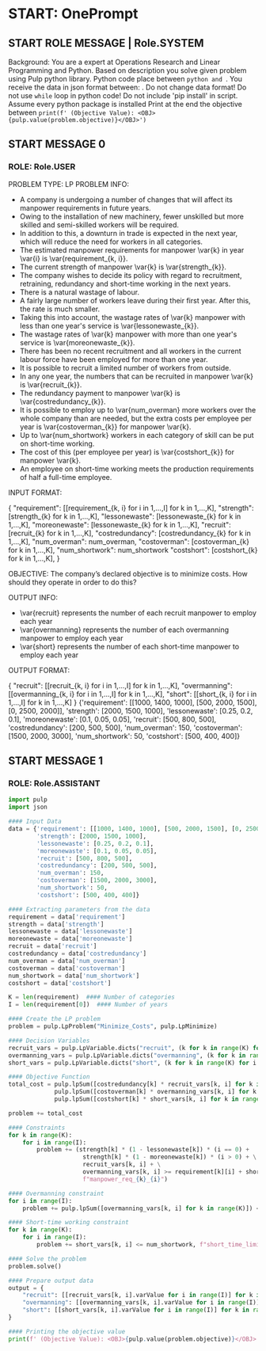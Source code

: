 # START: OnePrompt 
## START ROLE MESSAGE | Role.SYSTEM 
Background: You are a expert at Operations Research and Linear Programming and Python. Based on description you solve given problem using Pulp python library. Python code place between ```python and ```. You receive the data in json format between: <DATA></DATA>. Do not change data format! Do not use `while` loop in python code! Do not include 'pip install' in script. Assume every python package is installed Print at the end the objective between <OBJ></OBJ> `print(f' (Objective Value): <OBJ>{pulp.value(problem.objective)}</OBJ>')`  
## START MESSAGE 0 
### ROLE: Role.USER
<DESCRIPTION>
PROBLEM TYPE: LP
PROBLEM INFO:

- A company is undergoing a number of changes that will affect its manpower requirements in future years. 
- Owing to the installation of new machinery, fewer unskilled but more skilled and semi-skilled workers will be required. 
- In addition to this, a downturn in trade is expected in the next year, which will reduce the need for workers in all categories.
- The estimated manpower requirements for manpower \var{k} in year \var{i} is \var{requirement_{k, i}}.
- The current strength of manpower \var{k} is \var{strength_{k}}.
- The company wishes to decide its policy with regard to recruitment, retraining, redundancy and short-time working in the next years.
- There is a natural wastage of labour. 
- A fairly large number of workers leave during their first year. After this, the rate is much smaller. 
- Taking this into account, the wastage rates of \var{k} manpower with less than one year's service is \var{lessonewaste_{k}}.
- The wastage rates of \var{k} manpower with more than one year's service is \var{moreonewaste_{k}}.
- There has been no recent recruitment and all workers in the current labour force have been employed for more than one year.
- It is possible to recruit a limited number of workers from outside. 
- In any one year, the numbers that can be recruited in manpower \var{k} is \var{recruit_{k}}.
- The redundancy payment to manpower \var{k} is \var{costredundancy_{k}}.
- It is possible to employ up to \var{num_overman} more workers over the whole company than are needed, but the extra costs per employee per year is \var{costoverman_{k}} for manpower \var{k}.
- Up to \var{num_shortwork} workers in each category of skill can be put on short-time working. 
- The cost of this (per employee per year) is \var{costshort_{k}} for manpower \var{k}.
- An employee on short-time working meets the production requirements of half a full-time employee.


INPUT FORMAT:

{
    "requirement": [[requirement_{k, i} for i in 1,...,I] for k in 1,...,K],
    "strength": [strength_{k} for k in 1,...,K],
    "lessonewaste": [lessonewaste_{k} for k in 1,...,K],
    "moreonewaste": [lessonewaste_{k} for k in 1,...,K],
    "recruit": [recruit_{k} for k in 1,...,K],
    "costredundancy": [costredundancy_{k} for k in 1,...,K],
    "num_overman": num_overman,
    "costoverman": [costoverman_{k} for k in 1,...,K],
    "num_shortwork": num_shortwork
    "costshort": [costshort_{k} for k in 1,...,K],
}


OBJECTIVE: The company’s declared objective is to minimize costs. How should they operate in order to do this?

OUTPUT INFO:

- \var{recruit} represents the number of each recruit manpower to employ each year
- \var{overmanning} represents the number of each overmanning manpower to employ each year
- \var{short} represents the number of each short-time manpower to employ each year

OUTPUT FORMAT:

{
    "recruit": [[recruit_{k, i} for i in 1,...,I] for k in 1,...,K],
    "overmanning": [[overmanning_{k, i} for i in 1,...,I] for k in 1,...,K],
    "short": [[short_{k, i} for i in 1,...,I] for k in 1,...,K]
}
</DESCRIPTION>
<DATA>
{'requirement': [[1000, 1400, 1000], [500, 2000, 1500], [0, 2500, 2000]], 'strength': [2000, 1500, 1000], 'lessonewaste': [0.25, 0.2, 0.1], 'moreonewaste': [0.1, 0.05, 0.05], 'recruit': [500, 800, 500], 'costredundancy': [200, 500, 500], 'num_overman': 150, 'costoverman': [1500, 2000, 3000], 'num_shortwork': 50, 'costshort': [500, 400, 400]}</DATA>


## START MESSAGE 1 
### ROLE: Role.ASSISTANT
```python
import pulp
import json

#### Input Data
data = {'requirement': [[1000, 1400, 1000], [500, 2000, 1500], [0, 2500, 2000]], 
        'strength': [2000, 1500, 1000], 
        'lessonewaste': [0.25, 0.2, 0.1], 
        'moreonewaste': [0.1, 0.05, 0.05], 
        'recruit': [500, 800, 500], 
        'costredundancy': [200, 500, 500], 
        'num_overman': 150, 
        'costoverman': [1500, 2000, 3000], 
        'num_shortwork': 50, 
        'costshort': [500, 400, 400]}

#### Extracting parameters from the data
requirement = data['requirement']
strength = data['strength']
lessonewaste = data['lessonewaste']
moreonewaste = data['moreonewaste']
recruit = data['recruit']
costredundancy = data['costredundancy']
num_overman = data['num_overman']
costoverman = data['costoverman']
num_shortwork = data['num_shortwork']
costshort = data['costshort']

K = len(requirement)  #### Number of categories
I = len(requirement[0])  #### Number of years

#### Create the LP problem
problem = pulp.LpProblem("Minimize_Costs", pulp.LpMinimize)

#### Decision Variables
recruit_vars = pulp.LpVariable.dicts("recruit", (k for k in range(K) for i in range(I)), lowBound=0, upBound=500)
overmanning_vars = pulp.LpVariable.dicts("overmanning", (k for k in range(K) for i in range(I)), lowBound=0)
short_vars = pulp.LpVariable.dicts("short", (k for k in range(K) for i in range(I)), lowBound=0)

#### Objective Function
total_cost = pulp.lpSum([costredundancy[k] * recruit_vars[k, i] for k in range(K) for i in range(I)]) + \
             pulp.lpSum([costoverman[k] * overmanning_vars[k, i] for k in range(K) for i in range(I)]) + \
             pulp.lpSum([costshort[k] * short_vars[k, i] for k in range(K) for i in range(I)])

problem += total_cost

#### Constraints
for k in range(K):
    for i in range(I):
        problem += (strength[k] * (1 - lessonewaste[k]) * (i == 0) + 
                     strength[k] * (1 - moreonewaste[k]) * (i > 0) + \
                     recruit_vars[k, i] + \
                     overmanning_vars[k, i] >= requirement[k][i] + short_vars[k, i] / 2, 
                     f"manpower_req_{k}_{i}")

#### Overmanning constraint
for i in range(I):
    problem += pulp.lpSum([overmanning_vars[k, i] for k in range(K)]) <= num_overman, f"overmanning_limit_{i}"

#### Short-time working constraint
for k in range(K):
    for i in range(I):
        problem += short_vars[k, i] <= num_shortwork, f"short_time_limit_{k}_{i}"

#### Solve the problem
problem.solve()

#### Prepare output data
output = {
    "recruit": [[recruit_vars[k, i].varValue for i in range(I)] for k in range(K)],
    "overmanning": [[overmanning_vars[k, i].varValue for i in range(I)] for k in range(K)],
    "short": [[short_vars[k, i].varValue for i in range(I)] for k in range(K)]
}

#### Printing the objective value
print(f' (Objective Value): <OBJ>{pulp.value(problem.objective)}</OBJ>')
```

